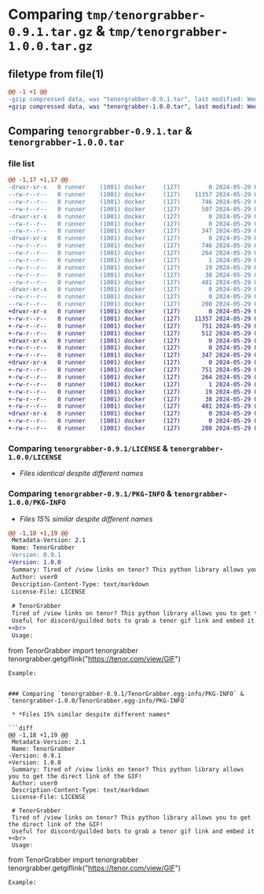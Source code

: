 # Comparing `tmp/tenorgrabber-0.9.1.tar.gz` & `tmp/tenorgrabber-1.0.0.tar.gz`

## filetype from file(1)

```diff
@@ -1 +1 @@
-gzip compressed data, was "tenorgrabber-0.9.1.tar", last modified: Wed May 29 08:03:11 2024, max compression
+gzip compressed data, was "tenorgrabber-1.0.0.tar", last modified: Wed May 29 08:06:15 2024, max compression
```

## Comparing `tenorgrabber-0.9.1.tar` & `tenorgrabber-1.0.0.tar`

### file list

```diff
@@ -1,17 +1,17 @@
-drwxr-xr-x   0 runner    (1001) docker     (127)        0 2024-05-29 08:03:11.338462 tenorgrabber-0.9.1/
--rw-r--r--   0 runner    (1001) docker     (127)    11357 2024-05-29 08:03:07.000000 tenorgrabber-0.9.1/LICENSE
--rw-r--r--   0 runner    (1001) docker     (127)      746 2024-05-29 08:03:11.338462 tenorgrabber-0.9.1/PKG-INFO
--rw-r--r--   0 runner    (1001) docker     (127)      507 2024-05-29 08:03:07.000000 tenorgrabber-0.9.1/README.md
-drwxr-xr-x   0 runner    (1001) docker     (127)        0 2024-05-29 08:03:11.334462 tenorgrabber-0.9.1/TenorGrabber/
--rw-r--r--   0 runner    (1001) docker     (127)        0 2024-05-29 08:03:07.000000 tenorgrabber-0.9.1/TenorGrabber/__init__.py
--rw-r--r--   0 runner    (1001) docker     (127)      347 2024-05-29 08:03:07.000000 tenorgrabber-0.9.1/TenorGrabber/tenorgrabber.py
-drwxr-xr-x   0 runner    (1001) docker     (127)        0 2024-05-29 08:03:11.338462 tenorgrabber-0.9.1/TenorGrabber.egg-info/
--rw-r--r--   0 runner    (1001) docker     (127)      746 2024-05-29 08:03:11.000000 tenorgrabber-0.9.1/TenorGrabber.egg-info/PKG-INFO
--rw-r--r--   0 runner    (1001) docker     (127)      264 2024-05-29 08:03:11.000000 tenorgrabber-0.9.1/TenorGrabber.egg-info/SOURCES.txt
--rw-r--r--   0 runner    (1001) docker     (127)        1 2024-05-29 08:03:11.000000 tenorgrabber-0.9.1/TenorGrabber.egg-info/dependency_links.txt
--rw-r--r--   0 runner    (1001) docker     (127)       19 2024-05-29 08:03:11.000000 tenorgrabber-0.9.1/TenorGrabber.egg-info/top_level.txt
--rw-r--r--   0 runner    (1001) docker     (127)       38 2024-05-29 08:03:11.338462 tenorgrabber-0.9.1/setup.cfg
--rw-r--r--   0 runner    (1001) docker     (127)      481 2024-05-29 08:03:07.000000 tenorgrabber-0.9.1/setup.py
-drwxr-xr-x   0 runner    (1001) docker     (127)        0 2024-05-29 08:03:11.338462 tenorgrabber-0.9.1/tests/
--rw-r--r--   0 runner    (1001) docker     (127)        0 2024-05-29 08:03:07.000000 tenorgrabber-0.9.1/tests/__init__.py
--rw-r--r--   0 runner    (1001) docker     (127)      208 2024-05-29 08:03:07.000000 tenorgrabber-0.9.1/tests/tenorgrabber.py
+drwxr-xr-x   0 runner    (1001) docker     (127)        0 2024-05-29 08:06:15.385105 tenorgrabber-1.0.0/
+-rw-r--r--   0 runner    (1001) docker     (127)    11357 2024-05-29 08:06:11.000000 tenorgrabber-1.0.0/LICENSE
+-rw-r--r--   0 runner    (1001) docker     (127)      751 2024-05-29 08:06:15.385105 tenorgrabber-1.0.0/PKG-INFO
+-rw-r--r--   0 runner    (1001) docker     (127)      512 2024-05-29 08:06:11.000000 tenorgrabber-1.0.0/README.md
+drwxr-xr-x   0 runner    (1001) docker     (127)        0 2024-05-29 08:06:15.385105 tenorgrabber-1.0.0/TenorGrabber/
+-rw-r--r--   0 runner    (1001) docker     (127)        0 2024-05-29 08:06:11.000000 tenorgrabber-1.0.0/TenorGrabber/__init__.py
+-rw-r--r--   0 runner    (1001) docker     (127)      347 2024-05-29 08:06:11.000000 tenorgrabber-1.0.0/TenorGrabber/tenorgrabber.py
+drwxr-xr-x   0 runner    (1001) docker     (127)        0 2024-05-29 08:06:15.385105 tenorgrabber-1.0.0/TenorGrabber.egg-info/
+-rw-r--r--   0 runner    (1001) docker     (127)      751 2024-05-29 08:06:15.000000 tenorgrabber-1.0.0/TenorGrabber.egg-info/PKG-INFO
+-rw-r--r--   0 runner    (1001) docker     (127)      264 2024-05-29 08:06:15.000000 tenorgrabber-1.0.0/TenorGrabber.egg-info/SOURCES.txt
+-rw-r--r--   0 runner    (1001) docker     (127)        1 2024-05-29 08:06:15.000000 tenorgrabber-1.0.0/TenorGrabber.egg-info/dependency_links.txt
+-rw-r--r--   0 runner    (1001) docker     (127)       19 2024-05-29 08:06:15.000000 tenorgrabber-1.0.0/TenorGrabber.egg-info/top_level.txt
+-rw-r--r--   0 runner    (1001) docker     (127)       38 2024-05-29 08:06:15.385105 tenorgrabber-1.0.0/setup.cfg
+-rw-r--r--   0 runner    (1001) docker     (127)      481 2024-05-29 08:06:11.000000 tenorgrabber-1.0.0/setup.py
+drwxr-xr-x   0 runner    (1001) docker     (127)        0 2024-05-29 08:06:15.385105 tenorgrabber-1.0.0/tests/
+-rw-r--r--   0 runner    (1001) docker     (127)        0 2024-05-29 08:06:11.000000 tenorgrabber-1.0.0/tests/__init__.py
+-rw-r--r--   0 runner    (1001) docker     (127)      208 2024-05-29 08:06:11.000000 tenorgrabber-1.0.0/tests/tenorgrabber.py
```

### Comparing `tenorgrabber-0.9.1/LICENSE` & `tenorgrabber-1.0.0/LICENSE`

 * *Files identical despite different names*

### Comparing `tenorgrabber-0.9.1/PKG-INFO` & `tenorgrabber-1.0.0/PKG-INFO`

 * *Files 15% similar despite different names*

```diff
@@ -1,18 +1,19 @@
 Metadata-Version: 2.1
 Name: TenorGrabber
-Version: 0.9.1
+Version: 1.0.0
 Summary: Tired of /view links on tenor? This python library allows you to get the direct link of the GIF!
 Author: user0
 Description-Content-Type: text/markdown
 License-File: LICENSE
 
 # TenorGrabber
 Tired of /view links on tenor? This python library allows you to get the direct link of the GIF!
 Useful for discord/guilded bots to grab a tenor gif link and embed it
+<br>
 Usage:
 ```
 from TenorGrabber import tenorgrabber
 tenorgrabber.getgiflink("https://tenor.com/view/GIF")
 ```
 Example:
 ```
```

### Comparing `tenorgrabber-0.9.1/TenorGrabber.egg-info/PKG-INFO` & `tenorgrabber-1.0.0/TenorGrabber.egg-info/PKG-INFO`

 * *Files 15% similar despite different names*

```diff
@@ -1,18 +1,19 @@
 Metadata-Version: 2.1
 Name: TenorGrabber
-Version: 0.9.1
+Version: 1.0.0
 Summary: Tired of /view links on tenor? This python library allows you to get the direct link of the GIF!
 Author: user0
 Description-Content-Type: text/markdown
 License-File: LICENSE
 
 # TenorGrabber
 Tired of /view links on tenor? This python library allows you to get the direct link of the GIF!
 Useful for discord/guilded bots to grab a tenor gif link and embed it
+<br>
 Usage:
 ```
 from TenorGrabber import tenorgrabber
 tenorgrabber.getgiflink("https://tenor.com/view/GIF")
 ```
 Example:
 ```
```

